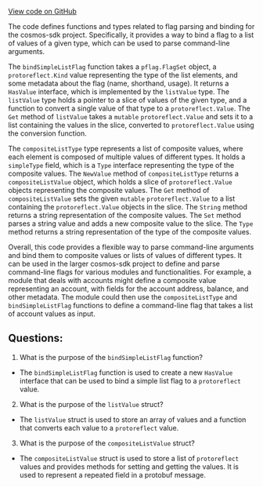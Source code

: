 [View code on GitHub](https://github.com/cosmos/cosmos-sdk/blob/main/client/v2/autocli/flag/list.go)

The code defines functions and types related to flag parsing and binding for the cosmos-sdk project. Specifically, it provides a way to bind a flag to a list of values of a given type, which can be used to parse command-line arguments.

The `bindSimpleListFlag` function takes a `pflag.FlagSet` object, a `protoreflect.Kind` value representing the type of the list elements, and some metadata about the flag (name, shorthand, usage). It returns a `HasValue` interface, which is implemented by the `listValue` type. The `listValue` type holds a pointer to a slice of values of the given type, and a function to convert a single value of that type to a `protoreflect.Value`. The `Get` method of `listValue` takes a `mutable` `protoreflect.Value` and sets it to a list containing the values in the slice, converted to `protoreflect.Value` using the conversion function.

The `compositeListType` type represents a list of composite values, where each element is composed of multiple values of different types. It holds a `simpleType` field, which is a `Type` interface representing the type of the composite values. The `NewValue` method of `compositeListType` returns a `compositeListValue` object, which holds a slice of `protoreflect.Value` objects representing the composite values. The `Get` method of `compositeListValue` sets the given `mutable` `protoreflect.Value` to a list containing the `protoreflect.Value` objects in the slice. The `String` method returns a string representation of the composite values. The `Set` method parses a string value and adds a new composite value to the slice. The `Type` method returns a string representation of the type of the composite values.

Overall, this code provides a flexible way to parse command-line arguments and bind them to composite values or lists of values of different types. It can be used in the larger cosmos-sdk project to define and parse command-line flags for various modules and functionalities. For example, a module that deals with accounts might define a composite value representing an account, with fields for the account address, balance, and other metadata. The module could then use the `compositeListType` and `bindSimpleListFlag` functions to define a command-line flag that takes a list of account values as input.
## Questions: 
 1. What is the purpose of the `bindSimpleListFlag` function?
- The `bindSimpleListFlag` function is used to create a new `HasValue` interface that can be used to bind a simple list flag to a `protoreflect` value.

2. What is the purpose of the `listValue` struct?
- The `listValue` struct is used to store an array of values and a function that converts each value to a `protoreflect` value.

3. What is the purpose of the `compositeListValue` struct?
- The `compositeListValue` struct is used to store a list of `protoreflect` values and provides methods for setting and getting the values. It is used to represent a repeated field in a protobuf message.